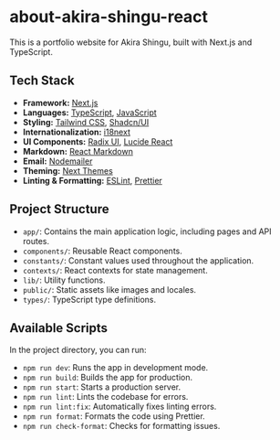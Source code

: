
# about-akira-shingu-react

This is a portfolio website for Akira Shingu, built with Next.js and TypeScript.

## Tech Stack

- **Framework:** [Next.js](https://nextjs.org/)
- **Languages:** [TypeScript](https://www.typescriptlang.org/), [JavaScript](https://developer.mozilla.org/en-US/docs/Web/JavaScript)
- **Styling:** [Tailwind CSS](https://tailwindcss.com/), [Shadcn/UI](https://ui.shadcn.com/)
- **Internationalization:** [i18next](https://www.i18next.com/)
- **UI Components:** [Radix UI](https://www.radix-ui.com/), [Lucide React](https://lucide.dev/)
- **Markdown:** [React Markdown](https://github.com/remarkjs/react-markdown)
- **Email:** [Nodemailer](https://nodemailer.com/)
- **Theming:** [Next Themes](https://github.com/pacocoursey/next-themes)
- **Linting & Formatting:** [ESLint](https://eslint.org/), [Prettier](https://prettier.io/)

## Project Structure

- `app/`: Contains the main application logic, including pages and API routes.
- `components/`: Reusable React components.
- `constants/`: Constant values used throughout the application.
- `contexts/`: React contexts for state management.
- `lib/`: Utility functions.
- `public/`: Static assets like images and locales.
- `types/`: TypeScript type definitions.

## Available Scripts

In the project directory, you can run:

- `npm run dev`: Runs the app in development mode.
- `npm run build`: Builds the app for production.
- `npm run start`: Starts a production server.
- `npm run lint`: Lints the codebase for errors.
- `npm run lint:fix`: Automatically fixes linting errors.
- `npm run format`: Formats the code using Prettier.
- `npm run check-format`: Checks for formatting issues.

